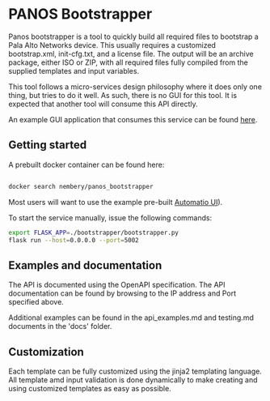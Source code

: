 # PANOS Bootstrapper

Panos bootstrapper is a tool to quickly build all required files to bootstrap
a Pala Alto Networks device. This usually requires a customized bootstrap.xml, init-cfg.txt, and 
a license file. The output will be an archive package, either ISO or ZIP, with all required files fully compiled
from the supplied templates and input variables. 

This tool follows a micro-services design philosophy where it does only one thing, but tries
to do it well. As such, there is no GUI for this tool. It is expected that another 
tool will consume this API directly.

An example GUI application that consumes this service can be found
 [here](https://github.com/PaloAltoNetworks/panos-bootstrapper-ui).

## Getting started

A prebuilt docker container can be found here:

```bash

docker search nembery/panos_bootstrapper

```

Most users will want to use the example pre-built
 [Automatio UI](https://github.com/PaloAltoNetworks/panos-bootstrapper-ui)).

To start the service manually, issue the following commands:

```bash
export FLASK_APP=./bootstrapper/bootstrapper.py
flask run --host=0.0.0.0 --port=5002
```

## Examples and documentation

The API is documented using the OpenAPI specification. The 
API documentation can be found by browsing to the IP address and Port specified above. 

Additional examples can be found in the api_examples.md and testing.md documents in the 'docs' folder.


## Customization

Each template can be fully customized using the jinja2 templating language. All 
template amd input validation is done dynamically to make creating and using customized
templates as easy as possible. 
